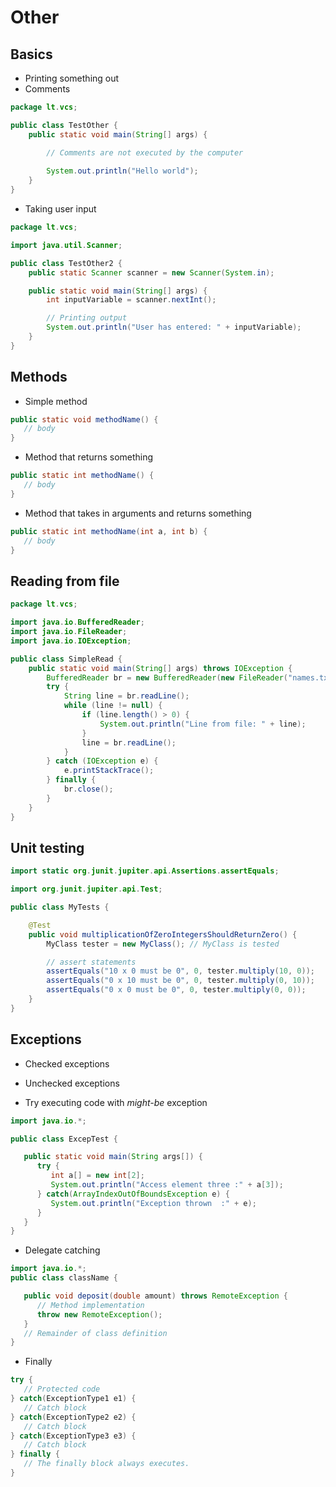 # Other

## Basics

- Printing something out 
- Comments

```java
package lt.vcs;

public class TestOther {
    public static void main(String[] args) {

        // Comments are not executed by the computer
        
        System.out.println("Hello world");
    }
}
```

- Taking user input

```java
package lt.vcs;

import java.util.Scanner;

public class TestOther2 {
    public static Scanner scanner = new Scanner(System.in);

    public static void main(String[] args) {
        int inputVariable = scanner.nextInt();

        // Printing output
        System.out.println("User has entered: " + inputVariable);
    }
}
```

## Methods

- Simple method

```java
public static void methodName() {
   // body
}
```

- Method that returns something

```java
public static int methodName() {
   // body
}
```

- Method that takes in arguments and returns something

```java
public static int methodName(int a, int b) {
   // body
}
```

## Reading from file

```java
package lt.vcs;

import java.io.BufferedReader;
import java.io.FileReader;
import java.io.IOException;

public class SimpleRead {
    public static void main(String[] args) throws IOException {
        BufferedReader br = new BufferedReader(new FileReader("names.txt"));
        try {
            String line = br.readLine();
            while (line != null) {
                if (line.length() > 0) {
                    System.out.println("Line from file: " + line);
                }
                line = br.readLine();
            }
        } catch (IOException e) {
            e.printStackTrace();
        } finally {
            br.close();
        }
    }
}
```

## Unit testing

```java
import static org.junit.jupiter.api.Assertions.assertEquals;

import org.junit.jupiter.api.Test;

public class MyTests {

    @Test
    public void multiplicationOfZeroIntegersShouldReturnZero() {
        MyClass tester = new MyClass(); // MyClass is tested

        // assert statements
        assertEquals("10 x 0 must be 0", 0, tester.multiply(10, 0));
        assertEquals("0 x 10 must be 0", 0, tester.multiply(0, 10));
        assertEquals("0 x 0 must be 0", 0, tester.multiply(0, 0));
    }
}
```

## Exceptions

- Checked exceptions
- Unchecked exceptions

- Try executing code with *might-be* exception

```java
import java.io.*;

public class ExcepTest {

   public static void main(String args[]) {
      try {
         int a[] = new int[2];
         System.out.println("Access element three :" + a[3]);
      } catch(ArrayIndexOutOfBoundsException e) {
         System.out.println("Exception thrown  :" + e);
      }
   }
}
```

- Delegate catching

```java
import java.io.*;
public class className {

   public void deposit(double amount) throws RemoteException {
      // Method implementation
      throw new RemoteException();
   }
   // Remainder of class definition
}
```

- Finally

```java
try {
   // Protected code
} catch(ExceptionType1 e1) {
   // Catch block
} catch(ExceptionType2 e2) {
   // Catch block
} catch(ExceptionType3 e3) {
   // Catch block
} finally {
   // The finally block always executes.
}
```

